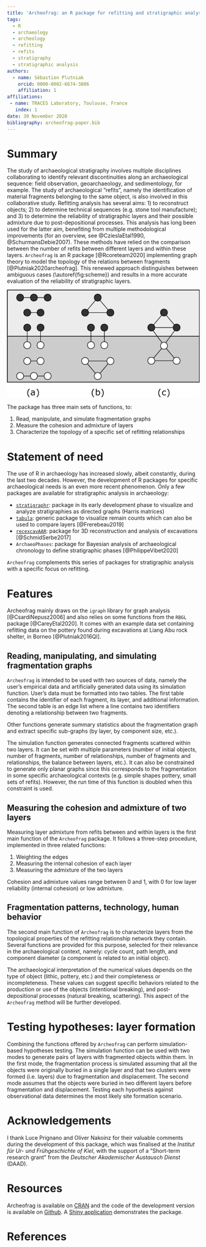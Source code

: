 ```yaml
---
title: 'Archeofrag: an R package for refitting and stratigraphic analysis in archaeology'
tags:
  - R
  - archaeology
  - archeology
  - refitting
  - refits
  - stratigraphy
  - stratigraphic analysis
authors:
  - name: Sébastien Plutniak
    orcid: 0000-0002-6674-3806
    affiliation: 1
affiliations:
 - name: TRACES Laboratory, Toulouse, France
   index: 1
date: 30 November 2020
bibliography: archeofrag-paper.bib
---
```


# Summary

The study of archaeological stratigraphy involves multiple disciplines collaborating to identify relevant discontinuities along an archaeological sequence: field observation, geoarchaeology, and sedimentology, for example. The study of archaeological “refits”, namely the identification of material fragments belonging to the same object, is also involved in this collaborative study. Refitting analysis has several aims: 1) to reconstruct objects; 2) to determine technical sequences (e.g. stone tool manufacture); and 3) to determine the reliability of stratigraphic layers and their possible admixture due to post-depositional processes. This analysis has long been used for the latter aim, benefiting from multiple methodological improvements (for an overview, see @CzieslaEtal1990, @SchurmansDebie2007). 
These methods have relied on the comparison between the number of refits between different layers and within these layers. `Archeofrag` is an R package [@Rcoreteam2020]  implementing graph theory to model the topology of the relations between fragments [@Plutniak2020archeofrag]. This renewed approach distinguishes between ambiguous cases (\autoref{fig:scheme}) and results in a more accurate evaluation of the reliability of stratigraphic layers.

![**Three examples (a-c) of two layers with internal refitting (n=6) and inter-layers refitting (n=2).** Although the numbers of relations are equal in all examples, their archaeological interpretation would be very different. The distinction between the two layers would be considered as relevant in (a); relevant with higher confidence about the initial locations of objects in (b) and; doubtful in (c).\label{fig:scheme}](archeofrag-paper.png)

The package has three main sets of functions, to:

1. Read, manipulate, and simulate fragmentation graphs
2. Measure the cohesion and admixture of layers
3. Characterize the topology of a specific set of refitting relationships

# Statement of need
The use of R in archaeology has increased slowly, albeit constantly, during the last two decades. However, the development of R packages for specific archaeological needs is an even more recent phenomenon. Only a few packages are available for stratigraphic analysis in archaeology:

* [`stratigraphr`](https://github.com/joeroe/stratigraphr): package in its early development phase to visualize and analyze stratigraphies as directed graphs (Harris matrices)
* [`tabula`](https://github.com/nfrerebeau/tabula): generic package to visualize remain counts which can also be used to compare layers [@Frerebeau2019]
* [`recexcavAAR`](https://github.com/ISAAKiel/recexcavAAR): package for 3D reconstruction and analysis of excavations [@SchmidSerbe2017]
* `ArchaeoPhases`: package for Bayesian analysis of archaeological chronology to define stratigraphic phases  [@PhilippeVibet2020]

`Archeofrag` complements this series of packages for stratigraphic analysis with a specific focus on refitting.

# Features
Archeofrag mainly draws on the `igraph` library for graph analysis [@CsardiNepusz2006] and also relies on some functions from the `RBGL` package [@CareyEtal2020]. It comes with an example data set containing refitting data on the pottery found during excavations at Liang Abu rock shelter, in Borneo [@Plutniak2016QI].

## Reading, manipulating, and simulating fragmentation graphs
`Archeofrag` is intended to be used with two sources of data, namely the user’s empirical data and artificially generated data using its simulation function. User’s data must be formatted into two tables. The first table contains the identifier of each fragment, its layer, and additional information. The second table is an edge list where a line contains two identifiers denoting a relationship between two fragments.

Other functions generate summary statistics about the fragmentation graph and extract specific sub-graphs (by layer, by component size, etc.).

The simulation function generates connected fragments scattered within two layers. It can be set with multiple parameters (number of initial objects, number of fragments, number of relationships, number of fragments and relationships, the balance between layers, etc.). It can also be constrained to generate only planar graphs since this corresponds to the fragmentation in some specific archaeological contexts (e.g. simple shapes pottery, small sets of refits). However, the run time of this function is doubled when this constraint is used.


## Measuring the cohesion and admixture of two layers
Measuring layer admixture from refits between and within layers is the first main function of the `Archeofrag` package. It follows a three-step procedure, implemented in three related functions:

1. Weighting the edges
2. Measuring the internal cohesion of each layer
3. Measuring the admixture of the two layers

Cohesion and admixture values range between 0 and 1, with 0 for low layer reliability (internal cohesion) or low admixture.

## Fragmentation patterns, technology, human behavior
The second main function of `Archeofrag` is to characterize layers from the topological properties of the refitting relationship network they contain. Several functions are provided for this purpose, selected for their relevance in the archaeological context, namely: cycle count, path length, and component diameter (a component is related to an initial object).

The archaeological interpretation of the numerical values depends on the type of object (lithic, pottery, etc.) and their completeness or incompleteness. These values can suggest specific behaviors related to the production or use of the objects (intentional breaking), and post-depositional processes (natural breaking, scattering). This aspect of the `Archeofrag` method will be further developed.

# Testing hypotheses: layer formation 
Combining the functions offered by `Archeofrag` can perform simulation-based hypotheses testing. The simulation function can be used with two modes to generate pairs of layers with fragmented objects within them. In the first mode, the fragmentation process is simulated assuming that all the objects were originally buried in a single layer and that two clusters were formed (i.e. layers) due to fragmentation and displacement. The second mode assumes that the objects were buried in two different layers before fragmentation and displacement. Testing each hypothesis against observational data determines the most likely site formation scenario.

# Acknowledgements
I thank Luce Prignano and Oliver Nakoinz for their valuable comments during the development of this package, which was finalised at the *Institut für Ur- und Frühgeschichte of Kiel*, with the support of a “Short-term research grant” from the *Deutscher Akademischer Austausch Dienst* (DAAD).

# Resources
Archeofrag is available on [CRAN](https://cran.r-project.org/package=archeofrag) and the code of the development version is available on  [Github](https://github.com/sebastien-plutniak/archeofrag/). A [Shiny application](https://analytics.huma-num.fr/Sebastien.Plutniak/archeofrag/)  demonstrates the package.


# References
